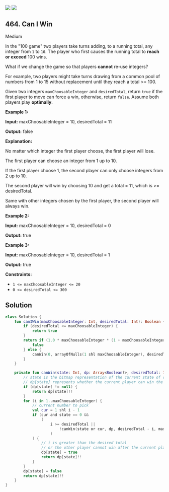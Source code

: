 [![](https://img.shields.io/github/stars/javadev/LeetCode-in-Kotlin?label=Stars&style=flat-square)](https://github.com/javadev/LeetCode-in-Kotlin)
[![](https://img.shields.io/github/forks/javadev/LeetCode-in-Kotlin?label=Fork%20me%20on%20GitHub%20&style=flat-square)](https://github.com/javadev/LeetCode-in-Kotlin/fork)

## 464\. Can I Win

Medium

In the "100 game" two players take turns adding, to a running total, any integer from `1` to `10`. The player who first causes the running total to **reach or exceed** 100 wins.

What if we change the game so that players **cannot** re-use integers?

For example, two players might take turns drawing from a common pool of numbers from 1 to 15 without replacement until they reach a total >= 100.

Given two integers `maxChoosableInteger` and `desiredTotal`, return `true` if the first player to move can force a win, otherwise, return `false`. Assume both players play **optimally**.

**Example 1:**

**Input:** maxChoosableInteger = 10, desiredTotal = 11

**Output:** false

**Explanation:**

No matter which integer the first player choose, the first player will lose.

The first player can choose an integer from 1 up to 10.

If the first player choose 1, the second player can only choose integers from 2 up to 10.

The second player will win by choosing 10 and get a total = 11, which is >= desiredTotal.

Same with other integers chosen by the first player, the second player will always win.

**Example 2:**

**Input:** maxChoosableInteger = 10, desiredTotal = 0

**Output:** true

**Example 3:**

**Input:** maxChoosableInteger = 10, desiredTotal = 1

**Output:** true

**Constraints:**

*   `1 <= maxChoosableInteger <= 20`
*   `0 <= desiredTotal <= 300`

## Solution

```kotlin
class Solution {
    fun canIWin(maxChoosableInteger: Int, desiredTotal: Int): Boolean {
        if (desiredTotal <= maxChoosableInteger) {
            return true
        }
        return if (1.0 * maxChoosableInteger * (1 + maxChoosableInteger) / 2 < desiredTotal) {
            false
        } else {
            canWin(0, arrayOfNulls(1 shl maxChoosableInteger), desiredTotal, maxChoosableInteger)
        }
    }

    private fun canWin(state: Int, dp: Array<Boolean?>, desiredTotal: Int, maxChoosableInteger: Int): Boolean {
        // state is the bitmap representation of the current state of choosable integers left
        // dp[state] represents whether the current player can win the game at state
        if (dp[state] != null) {
            return dp[state]!!
        }
        for (i in 1..maxChoosableInteger) {
            // current number to pick
            val cur = 1 shl i - 1
            if (cur and state == 0 &&
                (
                    i >= desiredTotal ||
                        !canWin(state or cur, dp, desiredTotal - i, maxChoosableInteger)
                    )
            ) {
                // i is greater than the desired total
                // or the other player cannot win after the current player picks i
                dp[state] = true
                return dp[state]!!
            }
        }
        dp[state] = false
        return dp[state]!!
    }
}
```